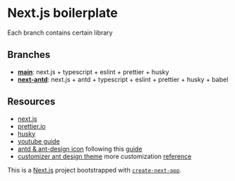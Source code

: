 # Next.js boilerplate

Each branch contains certain library

## Branches

- **[main](https://github.com/mones-cse/next-boilerplate)**: next.js + typescript + eslint + prettier + husky
- **[next-antd](https://github.com/mones-cse/next-boilerplate/tree/next-antd)**: next.js + antd + typescript + eslint + prettier + husky + babel

## Resources

- [next.js](https://nextjs.org/docs)
- [prettier.io](https://prettier.io/docs/en/install.html)
- [husky](https://github.com/typicode/husky)
- [youtube guide](https://www.youtube.com/watch?v=XJBqLIvXE0U&ab_channel=Farstep%E3%80%90%E3%83%97%E3%83%AD%E3%82%B0%E3%83%A9%E3%83%9F%E3%83%B3%E3%82%B0%E8%AC%9B%E5%BA%A7%E3%80%91)
- [antd & ant-design icon](https://ant.design/) following this [guide](https://www.elvisduru.com/blog/how-to-add-ant-design-to-next-js)
- [customizer ant design theme](https://www.elvisduru.com/blog/how-to-customize-ant-design-theme-in-nextjs) more customization [reference](https://github.com/ant-design/ant-design/blob/master/components/style/themes/default.less)

This is a [Next.js](https://nextjs.org/) project bootstrapped with [`create-next-app`](https://github.com/vercel/next.js/tree/canary/packages/create-next-app).
